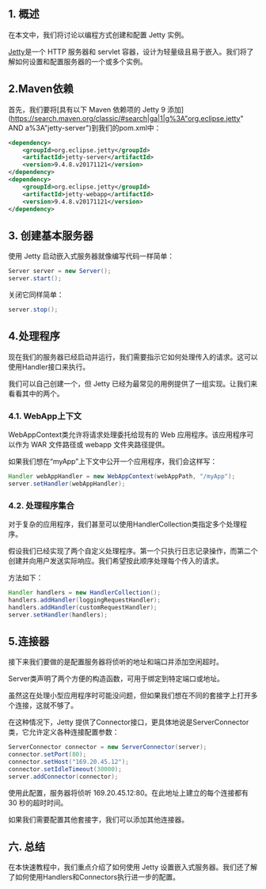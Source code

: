 ## 1. 概述

在本文中，我们将讨论以编程方式创建和配置 Jetty 实例。

[Jetty](https://www.eclipse.org/jetty/)是一个 HTTP 服务器和 servlet 容器，设计为轻量级且易于嵌入。我们将了解如何设置和配置服务器的一个或多个实例。

## 2.Maven依赖

首先，我们要将[具有以下 Maven 依赖项的 Jetty 9 添加](https://search.maven.org/classic/#search|ga|1|g%3A"org.eclipse.jetty" AND a%3A"jetty-server")到我们的pom.xml中：

```xml
<dependency>
    <groupId>org.eclipse.jetty</groupId>
    <artifactId>jetty-server</artifactId>
    <version>9.4.8.v20171121</version>
</dependency>
<dependency>
    <groupId>org.eclipse.jetty</groupId>
    <artifactId>jetty-webapp</artifactId>
    <version>9.4.8.v20171121</version>
</dependency>
```

## 3. 创建基本服务器

使用 Jetty 启动嵌入式服务器就像编写代码一样简单：

```java
Server server = new Server();
server.start();
```

关闭它同样简单：

```java
server.stop();
```

## 4.处理程序

现在我们的服务器已经启动并运行，我们需要指示它如何处理传入的请求。这可以使用Handler接口来执行。

我们可以自己创建一个，但 Jetty 已经为最常见的用例提供了一组实现。让我们来看看其中的两个。

### 4.1. WebApp上下文

WebAppContext类允许将请求处理委托给现有的 Web 应用程序。该应用程序可以作为 WAR 文件路径或 webapp 文件夹路径提供。

如果我们想在“myApp”上下文中公开一个应用程序，我们会这样写：

```java
Handler webAppHandler = new WebAppContext(webAppPath, "/myApp");
server.setHandler(webAppHandler);
```

### 4.2. 处理程序集合

对于复杂的应用程序，我们甚至可以使用HandlerCollection类指定多个处理程序。

假设我们已经实现了两个自定义处理程序。第一个只执行日志记录操作，而第二个创建并向用户发送实际响应。我们希望按此顺序处理每个传入的请求。

方法如下：

```java
Handler handlers = new HandlerCollection();
handlers.addHandler(loggingRequestHandler);
handlers.addHandler(customRequestHandler);
server.setHandler(handlers);
```

## 5.连接器

接下来我们要做的是配置服务器将侦听的地址和端口并添加空闲超时。

Server类声明了两个方便的构造函数，可用于绑定到特定端口或地址。

虽然这在处理小型应用程序时可能没问题，但如果我们想在不同的套接字上打开多个连接，这就不够了。

在这种情况下，Jetty 提供了Connector接口，更具体地说是ServerConnector类，它允许定义各种连接配置参数：

```java
ServerConnector connector = new ServerConnector(server);
connector.setPort(80);
connector.setHost("169.20.45.12");
connector.setIdleTimeout(30000);
server.addConnector(connector);
```

使用此配置，服务器将侦听 169.20.45.12:80。在此地址上建立的每个连接都有 30 秒的超时时间。

如果我们需要配置其他套接字，我们可以添加其他连接器。

## 六. 总结

在本快速教程中，我们重点介绍了如何使用 Jetty 设置嵌入式服务器。我们还了解了如何使用Handlers和Connectors执行进一步的配置。